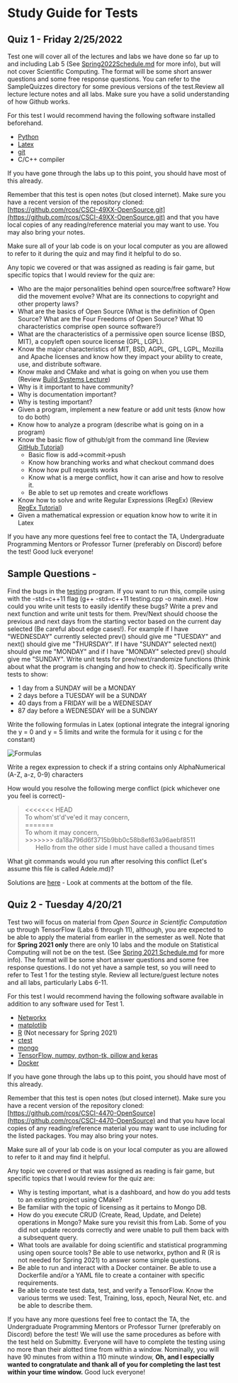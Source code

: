 # Study Guide for Tests

## Quiz 1 - Friday 2/25/2022

Test one will cover all of the lectures and labs we have done so far up to and including Lab 5
(See [Spring2022Schedule.md](Spring2022Schedule.md) for more info), but will not cover Scientific Computing.
The format will be some short answer questions and some free response
questions. You can refer to the SampleQuizzes directory for some previous versions of the test.Review all lecture lecture notes and all labs. Make sure
you have a solid understanding of how Github works.

For this test I would recommend having the following software installed beforehand.

* [Python](https://www.python.org/downloads/)
* [Latex](https://www.latex-project.org/get/)
* [git](https://git-scm.com)
* C/C++ compiler

If you have gone through the labs up to this point, you should have most of this already. 

Remember that this test is open notes (but closed internet). Make sure you have a recent version of the repository cloned: [https://github.com/rcos/CSCI-49XX-OpenSource.git](https://github.com/rcos/CSCI-49XX-OpenSource.git) and that you have local copies of any reading/reference material you may want to use. You may also bring
your notes.

Make sure all of your lab code is on your local computer as you are allowed to refer to it during the quiz and may
find it helpful to do so.
	
Any topic we covered or that was assigned as reading is fair game, but specific topics that I would review for the quiz are:

* Who are the major personalities behind open source/free software? How did the movement evolve? What are its connections to copyright and other property laws? 
* What are the basics of Open Source (What is the definition of Open Source? What are the Four Freedoms of Open Source? What 10 characteristics comprise open source software?)
* What are the characteristics of a permissive open source license (BSD, MIT), a copyleft open source license (GPL, LGPL).
* Know the major characteristics of MIT, BSD, AGPL, GPL, LGPL, Mozilla and Apache licenses and know how they impact your ability to create, use, and distribute software.
* Know make and CMake and what is going on when you use them (Review [Build Systems Lecture](../Modules/BuildSystems/BuildSystems.pdf))
* Why is it important to have community? 
* Why is documentation important?
* Why is testing important? 
* Given a program, implement a new feature or add unit tests (know how to do both)
* Know how to analyze a program (describe what is going on in a program)
* Know the basic flow of github/git from the command line (Review [GitHub Tutorial](https://try.github.io/levels/1/challenges/1))
	* Basic flow is add->commit->push
	* Know how branching works and what checkout command does
	* Know how pull requests works
	* Know what is a merge conflict, how it can arise and how to resolve it.
	* Be able to set up remotes and create workflows
* Know how to solve and write Regular Expressions (RegEx) (Review [RegEx Tutorial](https://regexone.com/))
* Given a mathematical expression or equation know how to write it in Latex

If you have any more questions feel free to contact the TA, Undergraduate Programming Mentors
or Professor Turner (preferably on Discord) before the test! Good luck everyone!

## Sample Questions - 

Find the bugs in the [testing](testing.cpp) program. If you want to
run this, compile using with the -std=c++11 flag (g++ -std=c++11 testing.cpp -o main.exe). How could you write
unit tests to easily identify these bugs? Write a prev and next function and
write unit tests for them. Prev/Next should choose the previous and next
days from the starting vector based on the current day
selected (Be careful about edge cases!). For example if I have "WEDNESDAY" currently selected prev()
should give me "TUESDAY" and next() should give me "THURSDAY". If I have "SUNDAY" selected
next() should give me "MONDAY" and if I have "MONDAY" selected prev() should give me "SUNDAY". Write unit tests for
prev/next/randomize functions (think about what the program is changing
and how to check it). 
Specifically write tests to show:

* 1 day from a SUNDAY will be a MONDAY
* 2 days before a TUESDAY will be a SUNDAY
* 40 days from a FRIDAY will be a WEDNESDAY
* 87 day before a WEDNESDAY will be a SUNDAY

Write the following formulas in Latex (optional integrate the integral ignoring the y = 0 and y = 5 limits and write the formula for it 
using c for the constant) 

![Formulas](Photos/equations.png)

Write a regex expression to check if a string contains only AlphaNumerical (A-Z, a-z, 0-9) characters

How would you resolve the following merge conflict (pick whichever one you feel is correct)-

<blockquote>
	<p> 
		<<<<<<< HEAD
		<br />
		To whom'st'd've'ed it may concern, 
		<br />
		=======
		<br />
		To whom it may concern, 
		<br />
		>>>>>>> da18a796d6f3715b9bb0c58b8ef63a96aebf8511
		<br />
		 &nbsp;&nbsp;&nbsp;&nbsp;&nbsp; Hello from the other side I must have called a thousand times
	</p>
 </blockquote>
 What git commands would you run after resolving this conflict (Let's assume this file is called
 Adele.md)?

Solutions are [here](testing_solution.cpp) - Look at comments at the bottom of the file.

## Quiz 2 - Tuesday 4/20/21

Test two will focus on material from *Open Source in Scientific Computation* up through TensorFlow (Labs 6 through 11), although, you are expected to be able to apply the material from earlier in the semester as well. Note that for **Spring 2021 only** there are only 10 labs and the
module on Statistical Computing will not be on the test.
(See [Spring 2021 Schedule.md](https://github.com/rcos/CSCI-4470-OpenSource/blob/master/Resources/Spring%202021%20Schedule.md) for more info).
The format will be some short answer questions and some free response
questions. I do not yet have a sample test, so you will need to refer to Test 1 for the testing style. Review all lecture/guest lecture notes and all labs, particularly Labs 6-11.

For this test I would recommend having the following software available in addition to any software used for Test 1.

* [Networkx](https://networkx.github.io/)
* [matplotlib](http://matplotlib.org/)
* [R](https://www.r-project.org/) (Not necessary for Spring 2021)
* [ctest](http://cmake.org)
* [mongo](https://docs.mongodb.org/manual/installation/)
* [TensorFlow, numpy, python-tk, pillow and keras](https://github.com/rcos/CSCI-49XX-OpenSource/blob/master/Modules/TensorFlow/Lab-TensorFlow.md)
* [Docker](http://tinyurl.com/docker19)

If you have gone through the labs up to this point, you should have most of this already. 

Remember that this test is open notes (but closed internet). Make sure you have a recent version of the repository cloned: [https://github.com/rcos/CSCI-4470-OpenSource](https://github.com/rcos/CSCI-4470-OpenSource) and that you have local copies of any reading/reference material you may want to use including for the listed packages. You may also bring
your notes.

Make sure all of your lab code is on your local computer as you are allowed to refer to it and may
find it helpful.
	
Any topic we covered or that was assigned as reading is fair game, but specific topics that I would review for the quiz are:

* Why is testing important, what is a dashboard, and how do you add tests to an existing project using CMake?
* Be familiar with the topic of licensing as it pertains to Mongo DB.
* How do you execute CRUD (Create, Read, Update, and Delete) operations in Mongo? Make sure you revisit this from Lab. Some of you did not update records correctly and were unable to pull them back with a subsequent query.
* What tools are available for doing scientific and statistical programming using open source tools? Be able to use networkx, python and R (R is not needed for Spring 2021) to answer some simple questions.
* Be able to run and interact with a Docker container. Be able to use a Dockerfile and/or a YAML file to create a container with specific requirements.
* Be able to create test data, test, and verify a TensorFlow. Know the various terms we used: Test, Training, loss, epoch, Neural Net, etc. and be able to describe them.

If you have any more questions feel free to contact the TA, the Undergraduate Programming Mentors
or Professor Turner (preferably on Discord) before the test! We will use the same procedures as before with the test held on Submitty. Everyone will have to complete the testing using no more than their alotted time from within a window. Nominally, you will have 90 minutes from within a 110 minute window, **Oh, and I especially wanted to congratulate and thank all of you for completing the last test within your time window.** Good luck everyone!


